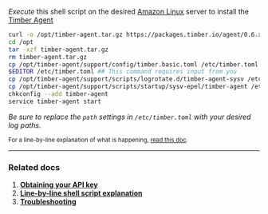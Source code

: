 *Execute* this shell script on the desired [Amazon Linux](https://aws.amazon.com/amazon-linux-ami/) server to install the [Timber Agent](/platforms/other/agent)

```sh
curl -o /opt/timber-agent.tar.gz https://packages.timber.io/agent/0.6.x/linux-amd64/timber-agent-0.6.x-linux-amd64.tar.gz
cd /opt
tar -xzf timber-agent.tar.gz
rm timber-agent.tar.gz
cp /opt/timber-agent/support/config/timber.basic.toml /etc/timber.toml
$EDITOR /etc/timber.toml ## This command requires input from you
cp /opt/timber-agent/support/scripts/logrotate.d/timber-agent-sysv /etc/logrotate.d/timber-agent
cp /opt/timber-agent/support/scripts/startup/sysv-epel/timber-agent /etc/rc.d/init.d/
chkconfig --add timber-agent
service timber-agent start
```

*Be sure to replace the `path` settings in `/etc/timber.toml` with your desired log paths.*

<small>For a line-by-line explanation of what is happening, [read this doc](/platforms/linux/installation/amazon-linux/line-by-line-explanation).</small>

---

### Related docs

1. [**Obtaining your API key**](/app/applications/obtaining-your-api-key)
2. [**Line-by-line shell script explanation**](/platforms/linux/installation/amazon-linux/line-by-line-explanation)
3. [**Troubleshooting**](/platforms/linux/troubleshooting)
